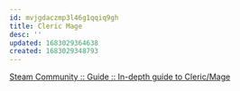 ```yaml
---
id: mvjgdaczmp3l46g1qqiq9gh
title: Cleric Mage
desc: ''
updated: 1683029364638
created: 1683029348793
---
```

[Steam Community :: Guide :: In-depth guide to Cleric/Mage](https://steamcommunity.com/sharedfiles/filedetails/?id=895942694)
